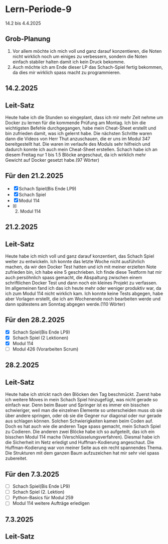 # Lern-Periode-9

14.2 bis 4.4.2025

## Grob-Planung

1. Vor allem möchte ich mich voll und ganz darauf konzentieren, die Noten nicht wirklich noch um einiges zu verbessern, sondern die Noten einfach stabiler halten damit ich kein Druck bekomme.
2. Auch möchte ich am Ende dieser LP das Schach-Spiel fertig bekommen, da dies mir wirklich spass macht zu programmieren. 

## 14.2.2025
## Leit-Satz

Heute habe ich die Stunden so eingeplant, dass ich mir mehr Zeit nehme um Docker zu lernen für die kommende Prüfung am Montag. Ich bin die wichtigsten Befehle durchgegangen, habe mein Cheat-Sheet erstellt und bin zufrieden damit, was ich gelernt habe. Die nächsten Schritte waren dann die Videos von Herr Thut anzuschauen, die er uns im Modul 347 bereitgestellt hat. Die waren im verlaufe des Moduls sehr hilfreich und dadurch konnte ich auch mein Cheat-Sheet erstellen. Schach habe ich an diesem Freitag nur 1 bis 1.5 Blöcke angeschaut, da ich wirklich mehr Gewicht auf Docker gesetzt habe.(97 Wörter)

## Für den 21.2.2025

- [x] Schach Spiel(Bis Ende LP9)
- [x] Schach Spiel
- [x] Modul 114
- [x] 2. Modul 114

## 21.2.2025
## Leit-Satz

Heute habe ich mich voll und ganz darauf konzentiert, das Schach Spiel weiter zu entwickeln. Ich konnte das letzte Woche nicht ausführlich machen, da wir den Docker Test hatten und ich mit meiner erzielten Note zufrieden bin, ich habe eine 5 geschrieben. Ich finde diese Testform hat mir auch persöhnlich spass gemacht, die Abspaltung zwischen einem schriftlichen Docker Test und dann noch ein kleines Projekt zu verfassen. Im allgemeinen fand ich das ich heute mehr oder weniger produktiv war, da ich zum Modul 114 nicht wirklich kam. Ich konnte keine Tests abgegen, habe aber Vorlagen erstellt, die ich am Wochenende noch bearbeiten werde und dann spätestens am Sonntag abgegen werde.(110 Wörter)


## Für den 28.2.2025

- [X] Schach Spiel(Bis Ende LP9) 
- [X] Schach Spiel (2 Lektionen)
- [X] Modul 114
- [ ] Modul 426 (Vorarbeiten Scrum)

## 28.2.2025
## Leit-Satz

Heute habe ich strickt nach den Blöcken den Tag beschmückt. Zuerst habe ich weitere Moves in mein Schach Spiel hinzugefügt, was nicht gerade so einfach war. Denn beim Bauer und Springer ist es immer ein bisschen schwieriger, weil man die einzelnen Elemente so unterscheiden muss ob sie über andere springen, oder ob sie die Gegner nur diagonal oder nur gerade aus schlagen können. Solchen Schwierigkeiten kamen beim Coden auf. Doch es hat auch wie die anderen Tage spass gemacht, mein Schach Spiel zu Codieren. Die anderen zwei Blöcke habe ich so aufgeteilt, das ich ein bisschen Modul 114 mache (Verschlüsselungsverfahren). Diesmal habe ich die Sicherheit im Netz erledigt und Huffman-Kodierung angeschaut. Die Huffman-Kodierung war von meiner Seite aus ein recht spannendes Thema. Die Strukturen mit dem ganzen Baum aufzuzeichen hat mir sehr viel spass zubereitet. 

## Für den 7.3.2025

- [ ] Schach Spiel(Bis Ende LP9)
- [ ] Schach Spiel (2. Lektion)
- [ ] Python-Basics für Modul 259
- [ ] Modul 114 weitere Aufträge erledigen

## 7.3.2025
## Leit-Satz
